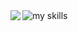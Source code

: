 <a href="https://github.com/anuraghazra/github-readme-stats">
  <img align="left" src="https://github-readme-stats.vercel.app/api?username=shoooout&theme=cobalt&count_private=true" />
  <!-- <img alt="Top Langs" height="150px" src="https://github-readme-stats.vercel.app/api/top-langs/?username=shoooout&layout=compact&show_icons=true" /> -->
</a>

<img alt="my skills" src="https://skillicons.dev/icons?theme=light&perline=8&i=ruby,rails,vim,neovim,js,html,css,tailwind,jquery,svelte,mysql,supabase,aws,docker,git,github" />

